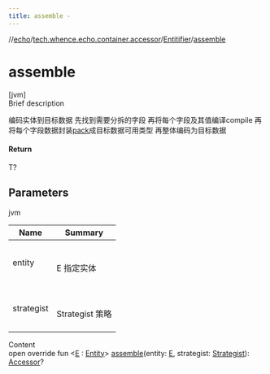 ```yaml
---
title: assemble -
---
```

//[echo](../../index.md)/[tech.whence.echo.container.accessor](../index.md)/[Entitifier](index.md)/[assemble](assemble.md)



# assemble  
[jvm]  
Brief description  


编码实体到目标数据 先找到需要分拆的字段 再将每个字段及其值编译compile 再将每个字段数据封装[pack](pack.md)成目标数据可用类型 再整体编码为目标数据



#### Return  


T?



## Parameters  
  
jvm  
  
|  Name|  Summary| 
|---|---|
| entity| <br><br>E 指定实体<br><br>
| strategist| <br><br>Strategist 策略<br><br>
  
  
Content  
open override fun <[E](assemble.md) : [Entity](../../tech.whence.echo.dal.entity/-entity/index.md)> [assemble](assemble.md)(entity: [E](assemble.md), strategist: [Strategist](../../tech.whence.echo.strategy/-strategist/index.md)): [Accessor](../-accessor/index.md)?  



